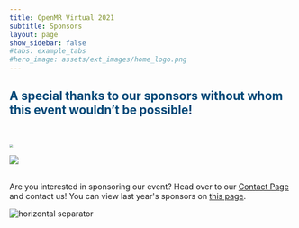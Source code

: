 ```yaml
---
title: OpenMR Virtual 2021
subtitle: Sponsors
layout: page
show_sidebar: false
#tabs: example_tabs
#hero_image: assets/ext_images/home_logo.png
---
```


<style>
.img1 {
  width: 80%;
  height: auto;
  display: inline-block;
}
</style>

## <span style="color:#004777"> A special thanks to our sponsors without whom this event wouldn’t be possible! </span>

<br>
<div class="tile is-ancestor">
  <div class="tile is-parent">
    <article class="tile is-child box has-text-centered">
      <p class="title" style="color:#004777"></p>
      <p class="subtitle"></p>
      <div class="content"><a href="https://www.merckgroup.com/en" target="_blank"><img src="../../img/sponsors-21/MERCK.jpg" style="zoom:35%"/></a></div>
    </article>
  </div>
  <div class="tile is-parent">
    <article class="tile is-child box has-text-centered">
      <p class="title" style="color:#004777"></p>
      <p class="subtitle"></p>
      <div class="content"><a href="https://www.ieee.org/" target="_blank"><img src="../../img/sponsors-21/ieee.png" /></a></div>
    </article>
  </div>
</div>

<br>
<p>Are you interested in sponsoring our event? Head over to our <a href="../../page-contact">Contact Page</a> and contact us! You can view last year's sponsors on <a href="../../2020/page-sponsors">this page</a>.</p>

<img class="img-separator" src="{{ site.baseurl }}/assets/ext_images/2020/post_separator.png" alt="horizontal separator" /> 
<br>
<a href="#"><i class="fas fa-arrow-alt-circle-up" style="position: relative; top: -3px; text-indent: 0px; vertical-align: middle; color:#004777;"></i></a>
